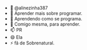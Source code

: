 - 👋 @alinezinha387
- 👀 Aprender mais sobre programar.
- 🌱 Aprendendo como se programa.
- 💞️ Comigo mesma, para aprender.
- 📫 PR 
- 😄 Ela
- ⚡ fã de Sobrenatural.

<!---
alinezinha387/alinezinha387 is a ✨ special ✨ repository because its `README.md` (this file) appears on your GitHub profile.
You can click the Preview link to take a look at your changes.
--->
